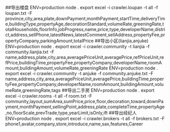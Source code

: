 ##导出楼盘
    ENV=production node . export excel -i crawler.loupan -t all -f loupan.txt -F province,city,area,plate,downPayment,monthPayment,startTime,deliveryTime,buildingType,propertyAge,decorationStandard,volumeRate,greeningRate,totalHouseholds,floorInfo,jobProgress,name,price,type,developerName,district,address,sellPhone,latestNews,latestComment,sellAddress,propertyFee,propertyCompany,parkingAmount,totalPrice
##导出小区(lianjia,anjuke)
    ENV=production node . export excel -i crawler.community -t lianjia -f community.lianjia.txt -F name,address,plate,city,area,averagePriceUnit,averagePrice,refPriceUnit,refPrice,buildingTime,propertyFee,propertyCompany,developerName,roomAmount,buildingAmount,volumeRate,greeningRate
    ENV=production node . export excel -i crawler.community -t anjuke  -f community.anjuke.txt -F name,address,city,area,averagePriceUnit,averagePrice,buildingTime,propertyFee,propertyCompany,developerName,roomAmount,buildingAmount,volumeRate,greeningRate,tags
##导出二手房
    ENV=production node . export excel -i crawler.rooms -t all -f room.txt -F community,layout,sumArea,sumPrice,price,floor,decoration,toward,downPayment,monthPayment,sellingPoint,address,plate,completeTime,propertyAge,no,floorScale,prevTrade,type,yearLimit,isOnly,ift
##导出经纪人
    ENV=production node . export excel -i crawler.brokers -t all -f brokers.txt -F phone1,avatar,company,store,introduce,name,sax,features,Career